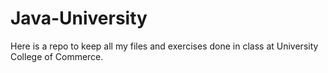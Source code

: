 # Java-University

Here is a repo to keep all my files and exercises done in class at University College of Commerce.
